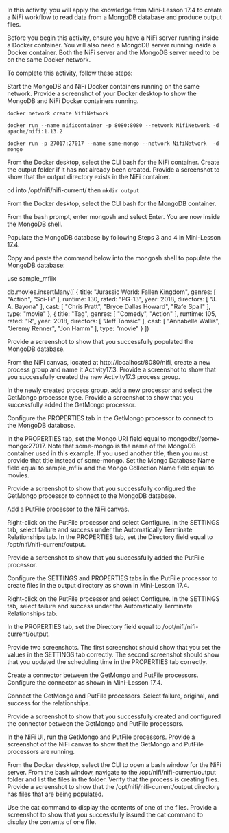 In this activity, you will apply the knowledge from Mini-Lesson 17.4 to create a NiFi workflow to read data from a MongoDB database and produce output files.

Before you begin this activity, ensure you have a NiFi server running inside a Docker container. You will also need a MongoDB server running inside a Docker container. Both the NiFi server and the MongoDB server need to be on the same Docker network.

To complete this activity, follow these steps:

Start the MongoDB and NiFi Docker containers running on the same network. Provide a screenshot of your Docker desktop to show the MongoDB and NiFi Docker containers running.

`docker network create NifiNetwork`

`docker run --name nificontainer -p 8080:8080 --network NifiNetwork -d apache/nifi:1.13.2`

`docker run -p 27017:27017 --name some-mongo --network NifiNetwork  -d mongo`

From the Docker desktop, select the CLI bash for the NiFi container. Create the output folder if it has not already been created. Provide a screenshot to show that the output directory exists in the NiFi container.

cd into /opt/nifi/nifi-current/ then
`mkdir output`

From the Docker desktop, select the CLI bash for the MongoDB container. 

From the bash prompt, enter mongosh and select Enter. You are now inside the MongoDB shell.

Populate the MongoDB database by following Steps 3 and 4 in Mini-Lesson 17.4. 

Copy and paste the command below into the mongosh shell to populate the MongoDB database:

use sample_mflix

db.movies.insertMany([
   {
      title: "Jurassic World: Fallen Kingdom",
      genres: [ "Action", "Sci-Fi" ],
      runtime: 130,
      rated: "PG-13",
      year: 2018,
      directors: [ "J. A. Bayona" ],
      cast: [ "Chris Pratt", "Bryce Dallas Howard", "Rafe Spall" ],
      type: "movie"
    },
    {
      title: "Tag",
      genres: [ "Comedy", "Action" ],
      runtime: 105,
      rated: "R",
      year: 2018,
      directors: [ "Jeff Tomsic" ],
      cast: [ "Annabelle Wallis", "Jeremy Renner", "Jon Hamm" ],
      type: "movie"
    }
])

Provide a screenshot to show that you successfully populated the MongoDB database.

From the NiFi canvas, located at http://localhost/8080/nifi, create a new process group and name it Activity17.3. Provide a screenshot to show that you successfully created the new Activity17.3 process group.

In the newly created process group, add a new processor and select the GetMongo processor type. Provide a screenshot to show that you successfully added the GetMongo processor.

Configure the PROPERTIES tab in the GetMongo processor to connect to the MongoDB database. 

In the PROPERTIES tab, set the Mongo URI field equal to mongodb://some-mongo:27017. Note that some-mongo is the name of the MongoDB container used in this example. If you used another title, then you must provide that title instead of some-mongo. Set the Mongo Database Name field equal to sample_mflix and the Mongo Collection Name field equal to movies.

Provide a screenshot to show that you successfully configured the GetMongo processor to connect to the MongoDB database.

Add a PutFile processor to the NiFi canvas. 

Right-click on the PutFile processor and select Configure. In the SETTINGS tab, select failure and success under the Automatically Terminate Relationships tab.
In the PROPERTIES tab, set the Directory field equal to /opt/nifi/nifi-current/output.

Provide a screenshot to show that you successfully added the PutFile processor.

Configure the SETTINGS and PROPERTIES tabs in the PutFile processor to create files in the output directory as shown in Mini-Lesson 17.4. 

Right-click on the PutFile processor and select Configure. In the SETTINGS tab, select failure and success under the Automatically Terminate Relationships tab.

In the PROPERTIES tab, set the Directory field equal to /opt/nifi/nifi-current/output.

Provide two screenshots. The first screenshot should show that you set the values in the SETTINGS tab correctly. The second screenshot should show that you updated the scheduling time in the PROPERTIES tab correctly.

Create a connector between the GetMongo and PutFile processors. Configure the connector as shown in Mini-Lesson 17.4. 

Connect the GetMongo and PutFile processors. Select failure, original, and success for the relationships.

Provide a screenshot to show that you successfully created and configured the connector between the GetMongo and PutFile processors.

In the NiFi UI, run the GetMongo and PutFile processors. Provide a screenshot of the NiFi canvas to show that the GetMongo and PutFile processors are running.

From the Docker desktop, select the CLI to open a bash window for the NiFi server. From the bash window, navigate to the /opt/nifi/nifi-current/output folder and list the files in the folder. Verify that the process is creating files. Provide a screenshot to show that the /opt/nifi/nifi-current/output directory has files that are being populated.

Use the cat command to display the contents of one of the files. Provide a screenshot to show that you successfully issued the cat command to display the contents of one file.